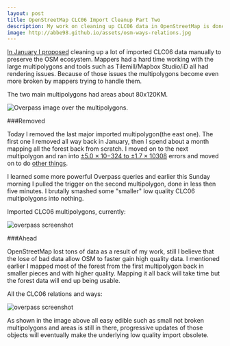 ```yaml
---
layout: post
title: OpenStreetMap CLC06 Import Cleanup Part Two
description: My work on cleaning up CLC06 data in OpenStreetMap is done for now.
image: http://abbe98.github.io/assets/osm-ways-relations.jpg
---
```

[In January I proposed](http://abbe98.github.io/blog/2015/01/05/openstreetmap-clc06-import-cleanup/) cleaning up a lot of imported CLC06 data manually to preserve the OSM ecosystem. Mappers had a hard time working with the large multipolygons and tools such as Tilemill/Mapbox Studio/iD all had rendering issues. Because of those issues the multipolygons become even more broken by mappers trying to handle them.

The two main multipolygons had areas about 80x120KM.

![Overpass image over the multipolygons.](http://abbe98.github.io/assets/relations.jpg)

###Removed

Today I removed the last major imported multipolygon(the east one). The first one I removed all way back in January, then I spend about a month mapping all the forest back from scratch. I moved on to the next multipolygon and ran into [±5.0 × 10−324 to ±1.7 × 10308](https://msdn.microsoft.com/en-us/library/678hzkk9.aspx) errors and moved on to do [other things](http://abbe98.github.io/archive.html).

I learned some more powerful Overpass queries and earlier this Sunday morning I pulled the trigger on the second multipolygon, done in less then five minutes. I brutally smashed some "smaller" low quality CLC06 multipolygons into nothing.

Imported CLC06 multipolygons, currently&#58;

![overpass screenshot](http://abbe98.github.io/assets/osm-relations.jpg)

###Ahead

OpenStreetMap lost tons of data as a result of my work, still I believe that the lose of bad data allow OSM to faster gain high quality data. I mentioned earlier I mapped most of the forest from the first multipolygon back in smaller pieces and with higher quality. Mapping it all back will take time but the forest data will end up being usable.

All the CLC06 relations and ways&#58;

![overpass screenshot](http://abbe98.github.io/assets/osm-ways-relations.jpg)

As shown in the image above all easy edible such as small not broken multipolygons and areas is still in there, progressive updates of those objects will eventually make the underlying low quality import obsolete.